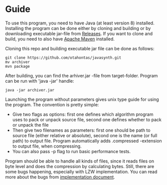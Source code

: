 # Guide

To use this program, you need to have Java (at least version 8) installed. Installing the program can be done either by cloning and building or by downloading executable jar-file from [Releases](https://github.com/otahontas/javasynth/releases/tag/wavcompressor.jar). If you want to clone and build, you need to also have [Apache Maven](https://maven.apache.org/) installed. 

Cloning this repo and building executable jar file can be done as follows:
```
git clone https://github.com/otahontas/javasynth.git
mv archiver
mvn package
```
After building, you can find the arhiver.jar -file from target-folder. Program can be run with 'java -jar' handle:

```
java -jar archiver.jar

```

Launching the program without parameters gives unix type guide for using the program. The convention is pretty simple:
- Give two flags as options: first one defines which algorithm program uses to pack or unpack source file, second one defines whether to pack or unpack the file
- Then give two filenames as parameters: first one should be path to source file (either relative or absolute), second one is the name (or full path) to output file. Program automatically adds .compressed -extension to output file, when compressing.
- You can also pass -p flag to run basic performance tests.

Program should be able to handle all kinds of files, since it reads files on byte level and does the compression by calculating bytes. Still, there are some bugs happening, especially with LZW implementation. You can read more about the bugs from [implementation document](implementation.md).
